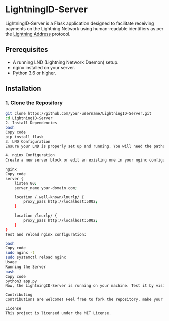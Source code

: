 
# LightningID-Server

LightningID-Server is a Flask application designed to facilitate receiving payments on the Lightning Network using human-readable identifiers as per the [Lightning Address](https://lightningaddress.com/) protocol.

## Prerequisites

- A running LND (Lightning Network Daemon) setup.
- nginx installed on your server.
- Python 3.6 or higher.

## Installation

### 1. Clone the Repository

```bash
git clone https://github.com/your-username/LightningID-Server.git
cd LightningID-Server
2. Install Dependencies
bash
Copy code
pip install flask
3. LND Configuration
Ensure your LND is properly set up and running. You will need the paths to your tls.cert, admin.macaroon files, and the gRPC endpoint (usually localhost:10009).

4. nginx Configuration
Create a new server block or edit an existing one in your nginx configuration. Replace your-domain.com with your actual domain name:

nginx
Copy code
server {
    listen 80;
    server_name your-domain.com;

    location /.well-known/lnurlp/ {
        proxy_pass http://localhost:5002;
    }

    location /lnurlp/ {
        proxy_pass http://localhost:5002;
    }
}
Test and reload nginx configuration:

bash
Copy code
sudo nginx -t
sudo systemctl reload nginx
Usage
Running the Server
bash
Copy code
python3 app.py
Now, the LightningID-Server is running on your machine. Test it by visiting the following URL: http://your-domain.com/.well-known/lnurlp/your-username

Contributing
Contributions are welcome! Feel free to fork the repository, make your changes, and submit a pull request.

License
This project is licensed under the MIT License.
